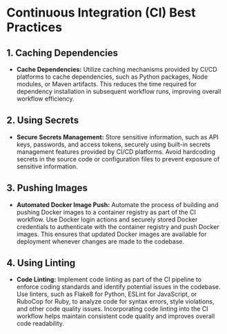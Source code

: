 # Continuous Integration (CI) Best Practices

## 1. Caching Dependencies

- **Cache Dependencies:** Utilize caching mechanisms provided by CI/CD platforms to cache dependencies, such as Python
  packages, Node modules, or Maven artifacts. This reduces the time required for dependency installation in subsequent
  workflow runs, improving overall workflow efficiency.

## 2. Using Secrets

- **Secure Secrets Management:** Store sensitive information, such as API keys, passwords, and access tokens, securely
  using built-in secrets management features provided by CI/CD platforms. Avoid hardcoding secrets in the source code or
  configuration files to prevent exposure of sensitive information.

## 3. Pushing Images

- **Automated Docker Image Push:** Automate the process of building and pushing Docker images to a container registry as
  part of the CI workflow. Use Docker login actions and securely stored Docker credentials to authenticate with the
  container registry and push Docker images. This ensures that updated Docker images are available for deployment
  whenever changes are made to the codebase.

## 4. Using Linting

- **Code Linting:** Implement code linting as part of the CI pipeline to enforce coding standards and identify potential
  issues in the codebase. Use linters, such as Flake8 for Python, ESLint for JavaScript, or RuboCop for Ruby, to analyze
  code for syntax errors, style violations, and other code quality issues. Incorporating code linting into the CI
  workflow helps maintain consistent code quality and improves overall code readability.